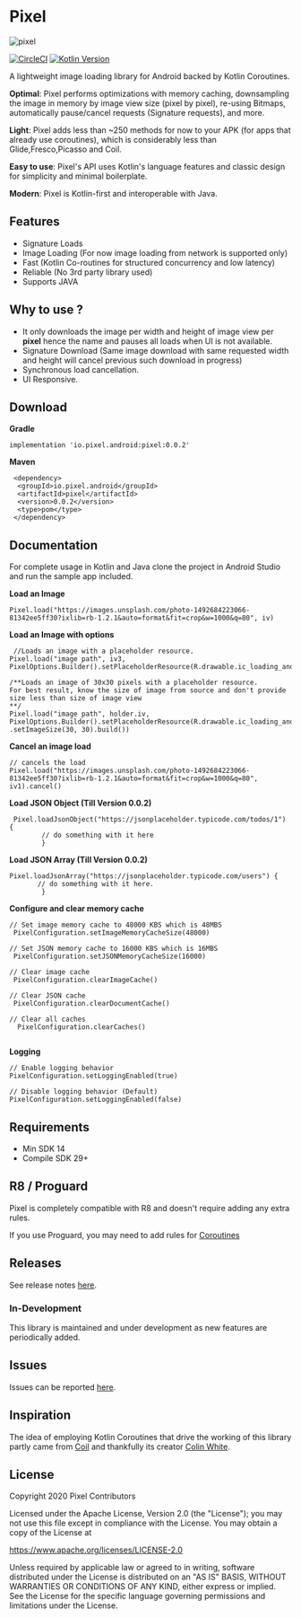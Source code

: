 # Pixel
![pixel](https://scontent.flhe3-1.fna.fbcdn.net/v/t1.15752-9/99293309_295343698156112_6153396621322223616_n.png?_nc_cat=105&_nc_sid=b96e70&_nc_eui2=AeF3NzTNx9KrpvA1NgheAod7z_B803KdsfHP8HzTcp2x8YmOcl8ROyn80k6Ee34fD4DXuqRRYQNo1Ir2o5FOHAn1&_nc_ohc=5FjqN-dgZbQAX9dlsbn&_nc_ht=scontent.flhe3-1.fna&oh=27c73a7595a7d7a5e2f6d3d8f8f1192b&oe=5EF40FB8&dl=1)

[![CircleCI](https://circleci.com/gh/mmobin789/pixel/tree/master.svg?style=svg)](https://circleci.com/gh/mmobin789/pixel/tree/master)
[![Kotlin Version](https://img.shields.io/badge/kotlin-1.3.70-green.svg)](http://kotlinlang.org/)

A lightweight image loading library for Android backed by Kotlin Coroutines.

**Optimal**: Pixel performs optimizations with memory caching, downsampling the image in memory by image view size (pixel by pixel), re-using Bitmaps, automatically pause/cancel requests (Signature requests), and more.

**Light**: Pixel adds less than ~250 methods for now to your APK (for apps that already use coroutines), which is considerably less than Glide,Fresco,Picasso and Coil.

**Easy to use**: Pixel's API uses Kotlin's language features and classic design for simplicity and minimal boilerplate.

**Modern**: Pixel is Kotlin-first and interoperable with Java.

## Features
 - Signature Loads
 - Image Loading (For now image loading from network is supported only)
 - Fast (Kotlin Co-routines for structured concurrency and low latency)
 - Reliable (No 3rd party library used)
 - Supports JAVA
 
 
 ## Why to use ?
   
   - It only downloads the image per width and height of image view per **pixel** hence the name and pauses all loads when UI is not          available.
   - Signature Download (Same image download with same requested width and height will cancel previous such download in progress)
   - Synchronous load cancellation.
   - UI Responsive.
  
 
 
 ## Download
 
 **Gradle**
 ```
 implementation 'io.pixel.android:pixel:0.0.2'
 ```
 
 **Maven**
  
```
 <dependency>
  <groupId>io.pixel.android</groupId>
  <artifactId>pixel</artifactId>
  <version>0.0.2</version>
  <type>pom</type>
 </dependency>
```
 

## Documentation
 
For complete usage in Kotlin and Java clone the project in Android Studio and run the sample app included.

 
 **Load an Image**
 
 ```
 Pixel.load("https://images.unsplash.com/photo-1492684223066-81342ee5ff30?ixlib=rb-1.2.1&auto=format&fit=crop&w=1000&q=80", iv)
 ```
 **Load an Image with options**
 
 ```
  //Loads an image with a placeholder resource.
 Pixel.load("image path", iv3, PixelOptions.Builder().setPlaceholderResource(R.drawable.ic_loading_android).build())
 
 /**Loads an image of 30x30 pixels with a placeholder resource.
 For best result, know the size of image from source and don't provide size less than size of image view
 **/
 Pixel.load("image path", holder.iv, PixelOptions.Builder().setPlaceholderResource(R.drawable.ic_loading_android)
 .setImageSize(30, 30).build())

 ```
 **Cancel an image load**
 
```
// cancels the load 
Pixel.load("https://images.unsplash.com/photo-1492684223066-81342ee5ff30?ixlib=rb-1.2.1&auto=format&fit=crop&w=1000&q=80", iv1).cancel()

```

**Load JSON Object (Till Version 0.0.2)**

```
 Pixel.loadJsonObject("https://jsonplaceholder.typicode.com/todos/1") {
        // do something with it here
        }     
```
**Load JSON Array (Till Version 0.0.2)**

```
Pixel.loadJsonArray("https://jsonplaceholder.typicode.com/users") {
       // do something with it here.
        }       
```
 
 **Configure and clear memory cache**
 
 ```
 // Set image memory cache to 48000 KBS which is 48MBS
  PixelConfiguration.setImageMemoryCacheSize(48000)
  
 // Set JSON memory cache to 16000 KBS which is 16MBS
  PixelConfiguration.setJSONMemoryCacheSize(16000)
  
 // Clear image cache
  PixelConfiguration.clearImageCache()
  
 // Clear JSON cache
  PixelConfiguration.clearDocumentCache()
  
 // Clear all caches
   PixelConfiguration.clearCaches()
   
   ```
   
 **Logging**
 
   ```
 // Enable logging behavior
   PixelConfiguration.setLoggingEnabled(true)
   
 // Disable logging behavior (Default)
   PixelConfiguration.setLoggingEnabled(false)
   ```
   ## Requirements
   - Min SDK 14
   - Compile SDK 29+
   
   ## R8 / Proguard
   Pixel is completely compatible with R8 and doesn't require adding any extra rules.

   If you use Proguard, you may need to add rules for [Coroutines](https://github.com/Kotlin/kotlinx.coroutines/blob/master/kotlinx-coroutines-core/jvm/resources/META-INF/proguard/coroutines.pro)
   
   ## Releases
   See release notes [here](https://github.com/mmobin789/pixel/releases).
 
 ### In-Development
 This library is maintained and under development as new features are periodically added.


## Issues
Issues can be reported [here](https://github.com/mmobin789/pixel/issues).

## Inspiration
The idea of employing Kotlin Coroutines that drive the working of this library partly came from [Coil](https://github.com/coil-kt)
and thankfully its creator [Colin White](https://github.com/colinrtwhite).



## License
Copyright 2020 Pixel Contributors

Licensed under the Apache License, Version 2.0 (the "License");
you may not use this file except in compliance with the License.
You may obtain a copy of the License at

   https://www.apache.org/licenses/LICENSE-2.0

Unless required by applicable law or agreed to in writing, software
distributed under the License is distributed on an "AS IS" BASIS,
WITHOUT WARRANTIES OR CONDITIONS OF ANY KIND, either express or implied.
See the License for the specific language governing permissions and
limitations under the License.
